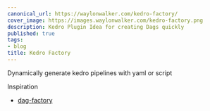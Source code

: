 ```yaml
---
canonical_url: https://waylonwalker.com/kedro-factory/
cover_image: https://images.waylonwalker.com/kedro-factory.png
description: Kedro Plugin Idea for creating Dags quickly
published: true
tags:
- blog
title: Kedro Factory
---
```


Dynamically generate kedro pipelines with yaml or script

Inspiration

* [dag-factory](https://github.com/ajbosco/dag-factory)
